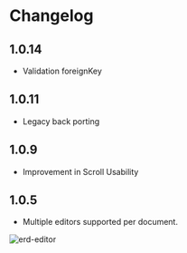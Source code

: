 # Changelog

## 1.0.14

- Validation foreignKey

## 1.0.11

- Legacy back porting

## 1.0.9

- Improvement in Scroll Usability

## 1.0.5

- Multiple editors supported per document.

![erd-editor](https://github.com/dineug/erd-editor/blob/main/img/supports-multiple-editors-per-document.webp?raw=true)
